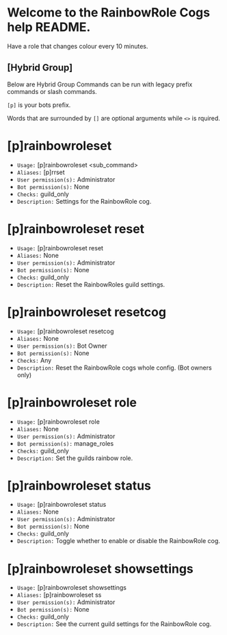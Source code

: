 # Welcome to the RainbowRole Cogs help README.

Have a role that changes colour every 10 minutes.

## [Hybrid Group]
Below are Hybrid Group Commands can be run with legacy prefix commands or slash commands.

`[p]` is your bots prefix.

Words that are surrounded by `[]` are optional arguments while `<>` is rquired.

# [p]rainbowroleset
 - `Usage:` [p]rainbowroleset <sub_command>
 - `Aliases:` [p]rrset
 - `User permission(s):` Administrator
 - `Bot permission(s):` None
 - `Checks:` guild_only
 - `Description:` Settings for the RainbowRole cog.

# [p]rainbowroleset reset
 - `Usage:` [p]rainbowroleset reset
 - `Aliases:` None
 - `User permission(s):` Administrator
 - `Bot permission(s):` None
 - `Checks:` guild_only
 - `Description:` Reset the RainbowRoles guild settings.

# [p]rainbowroleset resetcog
 - `Usage:` [p]rainbowroleset resetcog
 - `Aliases:` None
 - `User permission(s):` Bot Owner
 - `Bot permission(s):` None
 - `Checks:` Any
 - `Description:` Reset the RainbowRole cogs whole config. (Bot owners only)

# [p]rainbowroleset role
 - `Usage:` [p]rainbowroleset role
 - `Aliases:` None
 - `User permission(s):` Administrator
 - `Bot permission(s):` manage_roles
 - `Checks:` guild_only
 - `Description:` Set the guilds rainbow role.

# [p]rainbowroleset status
 - `Usage:` [p]rainbowroleset status
 - `Aliases:` None
 - `User permission(s):` Administrator
 - `Bot permission(s):` None
 - `Checks:` guild_only
 - `Description:` Toggle whether to enable or disable the RainbowRole cog.

# [p]rainbowroleset showsettings
 - `Usage:` [p]rainbowroleset showsettings
 - `Aliases:` [p]rainbowroleset ss
 - `User permission(s):` Administrator
 - `Bot permission(s):` None
 - `Checks:` guild_only
 - `Description:` See the current guild settings for the RainbowRole cog.